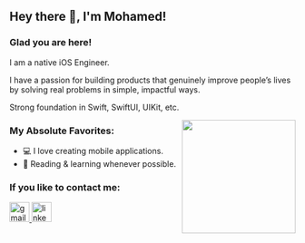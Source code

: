 ## Hey there 👋, I'm Mohamed!

### Glad you are here!
I am a native iOS Engineer.

I have a passion for building products that genuinely improve people’s lives by solving real problems in simple, impactful ways.

Strong foundation in Swift, SwiftUI, UIKit, etc.

<img align="right" height="200" src="https://media.giphy.com/media/unQ3IJU2RG7DO/giphy.gif"  />

### My Absolute Favorites:
- 💻   I love creating mobile applications.
- 📰   Reading & learning whenever possible.

### If you like to contact me:
<div align="left">
  <a href="mailto:mohamed.khateerr@gmail.com" target="_blank">
    <img src="https://img.shields.io/static/v1?message=Gmail&logo=gmail&label=&color=D14836&logoColor=white&labelColor=&style=for-the-badge" height="35" alt="gmail logo"  />
  </a>
  <a href="https://www.linkedin.com/in/mohamed-khaterr" target="_blank">
    <img src="https://img.shields.io/static/v1?message=Linkedin&logo=linkedin&label=&color=0077B5&logoColor=white&labelColor=&style=for-the-badge" height="35" alt="linkedin logo"  />
  </a>
</div>

